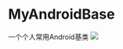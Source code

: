# MyAndroidBase
一个个人常用Android基类
[![](https://jitpack.io/v/ChenZiqiang/MyAndroidBase.svg)](https://jitpack.io/#ChenZiqiang/MyAndroidBase)
